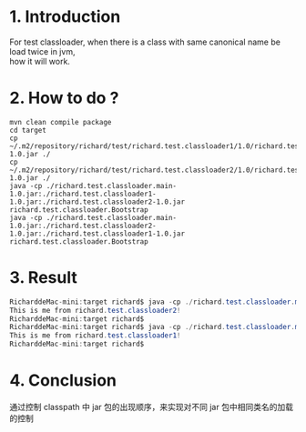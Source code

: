 
# 1. Introduction
For test classloader, when there is a class with same canonical name be load twice in jvm,  
how it will work.
# 2. How to do ?
```
mvn clean compile package
cd target
cp ~/.m2/repository/richard/test/richard.test.classloader1/1.0/richard.test.classloader1-1.0.jar ./
cp ~/.m2/repository/richard/test/richard.test.classloader2/1.0/richard.test.classloader2-1.0.jar ./
java -cp ./richard.test.classloader.main-1.0.jar:./richard.test.classloader1-1.0.jar:./richard.test.classloader2-1.0.jar richard.test.classloader.Bootstrap
java -cp ./richard.test.classloader.main-1.0.jar:./richard.test.classloader2-1.0.jar:./richard.test.classloader1-1.0.jar richard.test.classloader.Bootstrap

```
# 3. Result
```java  
RicharddeMac-mini:target richard$ java -cp ./richard.test.classloader.main-1.0.jar:./richard.test.classloader2-1.0.jar:./richard.test.classloader1-1.0.jar richard.test.classloader.Bootstrap
This is me from richard.test.classloader2!
RicharddeMac-mini:target richard$ 
RicharddeMac-mini:target richard$ java -cp ./richard.test.classloader.main-1.0.jar:./richard.test.classloader1-1.0.jar:./richard.test.classloader2-1.0.jar richard.test.classloader.Bootstrap
This is me from richard.test.classloader1!
RicharddeMac-mini:target richard$
```
# 4. Conclusion    
通过控制 classpath 中 jar 包的出现顺序，来实现对不同 jar 包中相同类名的加载的控制